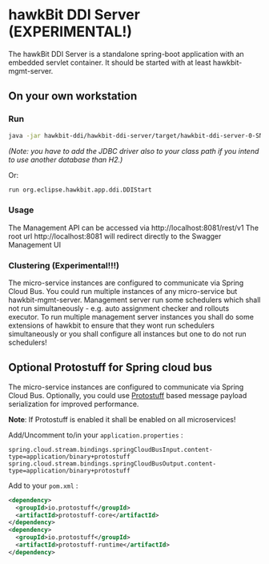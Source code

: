 # hawkBit DDI Server (EXPERIMENTAL!)

The hawkBit DDI Server is a standalone spring-boot application with an embedded servlet container. It should be started
with at least hawkbit-mgmt-server.

## On your own workstation

### Run

```bash
java -jar hawkbit-ddi/hawkbit-ddi-server/target/hawkbit-ddi-server-0-SNAPSHOT.jar
```

_(Note: you have to add the JDBC driver also to your class path if you intend to use another database than H2.)_

Or:

```bash
run org.eclipse.hawkbit.app.ddi.DDIStart
```

### Usage

The Management API can be accessed via http://localhost:8081/rest/v1
The root url http://localhost:8081 will redirect directly to the Swagger Management UI

### Clustering (Experimental!!!)

The micro-service instances are configured to communicate via Spring Cloud Bus. You could run multiple instances of any
micro-service but hawkbit-mgmt-server. Management server run some schedulers which shall not run simultaneously - e.g.
auto assignment checker and rollouts executor. To run multiple management server instances you shall do some extensions
of hawkbit to ensure that they wont run schedulers simultaneously or you shall configure all instances but one to do not
run schedulers!

## Optional Protostuff for Spring cloud bus

The micro-service instances are configured to communicate via Spring Cloud Bus. Optionally, you could
use [Protostuff](https://github.com/protostuff/protostuff) based message payload serialization for improved performance.

**Note**: If Protostuff is enabled it shall be enabled on all microservices!

Add/Uncomment to/in your `application.properties` :

```properties
spring.cloud.stream.bindings.springCloudBusInput.content-type=application/binary+protostuff
spring.cloud.stream.bindings.springCloudBusOutput.content-type=application/binary+protostuff
```

Add to your `pom.xml` :

```xml
<dependency>
  <groupId>io.protostuff</groupId>
  <artifactId>protostuff-core</artifactId>
</dependency>
<dependency>
  <groupId>io.protostuff</groupId>
  <artifactId>protostuff-runtime</artifactId>
</dependency>
```